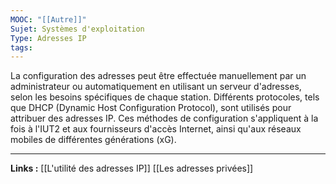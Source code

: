 ```yaml
---
MOOC: "[[Autre]]"
Sujet: Systèmes d'exploitation
Type: Adresses IP
tags:
---
```

La configuration des adresses peut être effectuée manuellement par un administrateur ou automatiquement en utilisant un serveur d'adresses, selon les besoins spécifiques de chaque station. Différents protocoles, tels que DHCP (Dynamic Host Configuration Protocol), sont utilisés pour attribuer des adresses IP. Ces méthodes de configuration s'appliquent à la fois à l'IUT2 et aux fournisseurs d'accès Internet, ainsi qu'aux réseaux mobiles de différentes générations (xG).

---
**Links :**
[[L'utilité des adresses IP]]
[[Les adresses privées]]